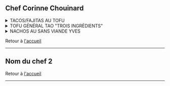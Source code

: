 ## Chef Corinne Chouinard

<details>
  <summary> TACOS/FAJITAS AU TOFU</summary>
  
**TEMPS ESTIMÉ**: 20 min.<br>
**QUALIFICATION**: :leaves: - Végétarienne<br>
**SOURCE**: Recette de Ricardo (simplifiée)

**INGRÉDIENTS**
- Un oignon
- Un bloc de tofu EXTRA ferme *
- Une canne de fèves noires
- Un gros pot de salsa
- Des épices à tacos ou de la poudre chili ou n’importe quel épice mexicaine
- Fromage râpé (tex mex est vraiment bon pour cette recette)
- Laitue, crème sure, salsa supplémentaire, lime, coriandre (tous facultatifs pour ajouter du goût au tacos en tant que toppings)


**INSTRUCTIONS**
- Faire revenir l’oignon coupé en petits cubes dans de l’huile.
- Ajouter le tofu préalablement râpé avec une râpe à fromage.
- Ajouter la canne de fèves noires et le pot de salsa.
- C’est fini, vous pouvez mettre le mélange dans un tortillas mou ou dur, avec le fromage râpé et les suggestions de toppings ci-haut


**NOTES DU CHEF**
- Ajouter champignons, poivrons rouges, oignons verts, au mélange de tofu pour plus de légumes
- *Le tofu ferme que j’utilise, et qui est le seul assez ferme selon moi, est le Unisoya, qui se trouve au IGA dans la section des fruits et légumes. Il est possible de faire la recette avec n’importe quel tofu ferme, c’est seulement la partie râpe à fromage qui va être retirée, et je propose de défaire le tofu avec vos mains directement.

<img src="/Fichiers_necessaires_au_fonctionnement_du_recueil/Recettes/Photos/tacos_fajitas_au_tofu.png" alt="text"/>



<details>
  <summary> Clique ici pour voir les astuces et les commentaires des autres chefs! </summary>


</details>

</details>


<details>
  <summary> TOFU GÉNÉRAL TAO "TROIS INGRÉDIENTS"</summary>
  
**TEMPS ESTIMÉ**: 20 min.<br>
**QUALIFICATION**: :leaves: - Végétarienne<br>
**SOURCE**: Recette de la cuisine de Jean-Philippe (simplifiée)

**INGRÉDIENTS**
- Tofu extra ferme
- Fécule de maïs
- Nouilles de riz ou n’importe quelles nouilles asiatiques
- Oignons verts (c’est pour décorer mais ça ajoute vraiment du gout)


**SAUCE**
- Sauce soya
- Ketchup
- Sirop d’érable
- Eau avec un peu de sel (ou bouillon de poulet si vous êtes plus fancy que moi)
- Sriracha

**INSTRUCTIONS**
- PREMIÈRE ÉTAPE LE TOFU! Couper le tofu en cubes, puis recouvrir de beaucoup de fécule de maïs. Faire revenir le tofu dans beaucoup d’huile à feu moyen pendant tout le long de la préparation.
- Faire bouillir de l’eau pour les nouilles et les faire cuire selon le mode de préparation écrit sur l’emballage.
- Sauce HYPER facile. Dans un pot masson de taille normale, mettre 4 cuilleres à soupe de chaque : Sauce soya, ketchup, sirop d’érable («trois ingrédients»). Remplir le reste du pot avec de l’eau. Mettre de la sriracha au gout. - Quand le tofu est prêt, full croustillant, fermer le feu, PUIS ajouter la sauce. Laisser épaissir.
- C’est pret.



**NOTES DU CHEF**
- Pour ajouter des légumes au plat, je propose les légumes suivants en ordre du moins cher au plus cher : choux coupé en languettes minces, brocoli,  poivrons rouges coupés en languettes minces, bok choy. Juste à faire revenir l’un des quatre légumes dans une poêle pendant 2-3 minutes avec de l’huile, puis ajouter une demie tasse d’eau pour que ca ramolisse




<img src="/Fichiers_necessaires_au_fonctionnement_du_recueil/Recettes/Photos/tofu_general_tao_trois_ingredients.png" alt="text"/>
  

<details>
  <summary> Clique ici pour voir les astuces et les commentaires des autres chefs! </summary>


</details>

</details>




<details>
  <summary> NACHOS AU SANS VIANDE YVES</summary>
  
**TEMPS ESTIMÉ**: 20 min.<br>
**QUALIFICATION**: :leaves: - Végétarienne<br>
**SOURCE**: Manquante pour le moment. 

**INGRÉDIENTS**
- Un oignon
- Un poivron rouge
- Un paquet de sans viande Yves (à côté du tofu, dans la section des fruits et légumes)
- Gros pot de salsa
- Fromage râpé (tex mex miam pour cette recette)
- Oignons verts, olives noires, crème sure, guacamole, tout ce que vous aimez mettre sur des nachos
- Nachos
- Fajitas pour manger le reste du mélange en reste le lendemain et éviter d’avoir des nachos tout mou*



**INSTRUCTIONS**
- Faire revenir les oignons et les poivrons coupés en petits cubes dans l’huile.
- Ajouter le sans viande, puis une tasse d’eau, puis défaire le sans viande en petits morceaux avec une spatule.
- Placer en ordre les éléments suivants sur une plaque allant au four (four à 450) : Nachos, salsa, fromage, mélange de sans viande quand il est chaud (mais pas au complet, voir note), autres garnitures allant au four.
- Laisser au four jusqu'à ce que le fromage soit grillé. Manger.



**NOTES DU CHEF**
- *Comme j’ai mentionné, ne pas mettre le mélange au complet sur les nachos, ca fait trop. Meme chose pour tous les autres ingrédients, gardez vous en pour vous faire des tacos/fajitas le lendemain. Tu garoche toute la garniture, la salsa, le fromage, tout dans un seul plat, et t’apportes des tortillas séparément, puis le lendemain t’as juste à faire chauffer le plat, puis verser ca dans le tortillas.
- Possible de faire du riz minute pour ajouter dans les fajitas, ca fait plus de lunchs et ca coute rien.



<img src="/Fichiers_necessaires_au_fonctionnement_du_recueil/Recettes/Photos/nachos_au_sans_viande_yves.png" alt="text"/>
  

<details>
  <summary> Clique ici pour voir les astuces et les commentaires des autres chefs! </summary>


</details>

</details>














Retour à [l'accueil](/Accueil_Recueil_Vert_(clique_ici).md)


---

## Nom du chef 2



Retour à [l'accueil](/Accueil_Recueil_Vert_(clique_ici).md)


---
